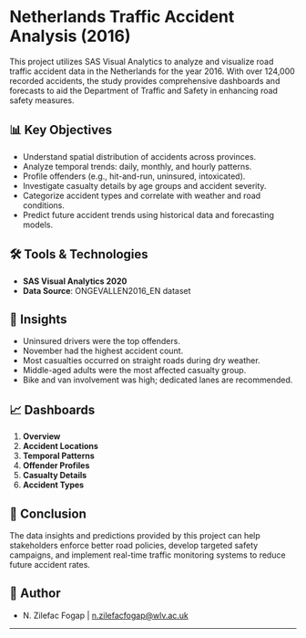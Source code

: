 # Netherlands Traffic Accident Analysis (2016)

This project utilizes SAS Visual Analytics to analyze and visualize road traffic accident data in the Netherlands for the year 2016. With over 124,000 recorded accidents, the study provides comprehensive dashboards and forecasts to aid the Department of Traffic and Safety in enhancing road safety measures.

## 📊 Key Objectives
- Understand spatial distribution of accidents across provinces.
- Analyze temporal trends: daily, monthly, and hourly patterns.
- Profile offenders (e.g., hit-and-run, uninsured, intoxicated).
- Investigate casualty details by age groups and accident severity.
- Categorize accident types and correlate with weather and road conditions.
- Predict future accident trends using historical data and forecasting models.

## 🛠️ Tools & Technologies
- **SAS Visual Analytics 2020**
- **Data Source**: ONGEVALLEN2016_EN dataset

## 🧠 Insights
- Uninsured drivers were the top offenders.
- November had the highest accident count.
- Most casualties occurred on straight roads during dry weather.
- Middle-aged adults were the most affected casualty group.
- Bike and van involvement was high; dedicated lanes are recommended.

## 📈 Dashboards
1. **Overview**
2. **Accident Locations**
3. **Temporal Patterns**
4. **Offender Profiles**
5. **Casualty Details**
6. **Accident Types**

## 📌 Conclusion
The data insights and predictions provided by this project can help stakeholders enforce better road policies, develop targeted safety campaigns, and implement real-time traffic monitoring systems to reduce future accident rates.

## 👤 Author
- N. Zilefac Fogap | [n.zilefacfogap@wlv.ac.uk](mailto:n.zilefacfogap@wlv.ac.uk)

---
